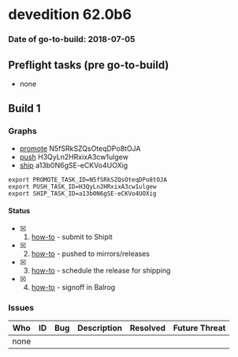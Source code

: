 # devedition 62.0b6

### Date of go-to-build: 2018-07-05

## Preflight tasks (pre go-to-build)
- none

## Build 1  

### Graphs
* [promote](https://tools.taskcluster.net/push-inspector/#/N5fSRkSZQsOteqDPo8tOJA) N5fSRkSZQsOteqDPo8tOJA
* [push](https://tools.taskcluster.net/push-inspector/#/H3QyLn2HRxixA3cw1ulgew) H3QyLn2HRxixA3cw1ulgew
* [ship](https://tools.taskcluster.net/push-inspector/#/a13b0N6gSE-eCKVo4UOXig) a13b0N6gSE-eCKVo4UOXig
```
export PROMOTE_TASK_ID=N5fSRkSZQsOteqDPo8tOJA
export PUSH_TASK_ID=H3QyLn2HRxixA3cw1ulgew
export SHIP_TASK_ID=a13b0N6gSE-eCKVo4UOXig
```


#### Status
- [x] 1.  [how-to](https://wiki.mozilla.org/Release:Release_Automation_on_Mercurial:Starting_a_Release#Submit_to_Ship_It)  - submit to Shipit
- [x] 2.  [how-to](https://github.com/mozilla-releng/releasewarrior-2.0/blob/master/docs/release-promotion/desktop/howto.md#push-artifacts-to-releases-directory)  - pushed to mirrors/releases
- [x] 3.  [how-to](https://github.com/mozilla-releng/releasewarrior-2.0/blob/master/docs/release-promotion/desktop/howto.md#ship-the-release)  - schedule the release for shipping
- [x] 4.  [how-to](https://github.com/mozilla-releng/releasewarrior-2.0/blob/master/docs/release-promotion/desktop/howto.md#obtain-sign-offs-for-changes)  - signoff in Balrog

### Issues
| Who                 | ID               | Bug                                                                 | Description                | Resolved                | Future Threat                |
| ------------------- | ---------------- | ------------------------------------------------------------------- | -------------------------- | ----------------------- | ---------------------------- |
| none | | | | | |

